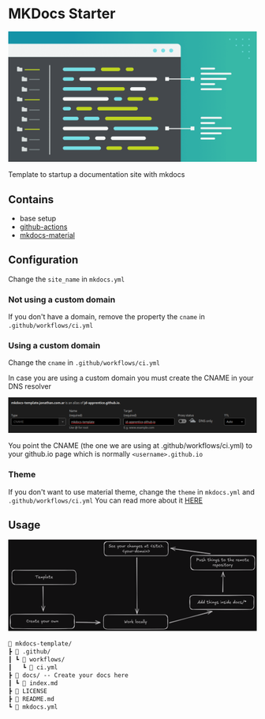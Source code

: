 # MKDocs Starter

![wallpaper](assets/wallpaper.png)

Template to startup a documentation site with mkdocs

## Contains

- base setup
- [github-actions](https://github.com/peaceiris/actions-gh-pages/tree/v4/)
- [mkdocs-material](https://squidfunk.github.io/mkdocs-material/)

## Configuration

Change the `site_name` in `mkdocs.yml`

### Not using a custom domain

If you don't have a domain, remove the property the `cname` in `.github/workflows/ci.yml`

### Using a custom domain

Change the `cname` in `.github/workflows/ci.yml`

In case you are using a custom domain you must create the CNAME in your DNS resolver

![domain](assets/domain.png)

You point the CNAME (the one we are using at .github/workflows/ci.yml) to your github.io page which is normally `<username>.github.io`

### Theme

If you don't want to use material theme, change the `theme` in `mkdocs.yml` and `.github/workflows/ci.yml`
You can read more about it [HERE](https://www.mkdocs.org/user-guide/choosing-your-theme/)

## Usage

![idea](assets/idea.png)

```shell
🌳 mkdocs-template/
┣ 📁 .github/
┃ ┗ 📁 workflows/
┃   ┗ 📄 ci.yml
┣ 📁 docs/ -- Create your docs here
┃ ┗ 📄 index.md
┣ 📄 LICENSE
┣ 📄 README.md
┗ 📄 mkdocs.yml
```